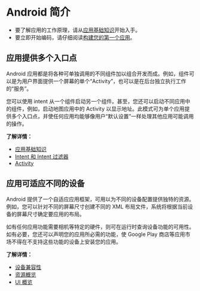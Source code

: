 # Android 简介


- 要了解应用的工作原理，请从[应用基础知识](https://developer.android.com/guide/components/fundamentals.html)开始入手。
- 要立即开始编码，请仔细阅读[构建您的第一个应用](https://developer.android.com/training/basics/firstapp/index.html)。


## 应用提供多个入口点

Android 应用都是将各种可单独调用的不同组件加以组合开发而成。例如，组件可以是为用户界面提供一个屏幕的单个“Activity”，也可以是在后台独立执行工作的“服务”。

您可以使用 intent 从一个组件启动另一个组件。甚至，您还可以启动不同应用中的组件，例如，启动地图应用中的 Activity 以显示地址。此模式可为单个应用提供多个入口点，并使任何应用均能够像用户“默认设置”一样处理其他应用可能调用的操作。

**了解详情：**

- [应用基础知识](https://developer.android.com/guide/components/fundamentals.html)
- [Intent 和 Intent 过滤器](https://developer.android.com/guide/components/intents-filters.html)
- [Activity](https://developer.android.com/guide/components/activities.html)


## 应用可适应不同的设备

Android 提供了一个自适应应用框架，可用以为不同的设备配置提供独特的资源。例如，您可以针对不同的屏幕尺寸创建不同的 XML 布局文件，系统将根据当前设备的屏幕尺寸确定要应用的布局。

如有任何应用功能需要相机等特定的硬件，则可在运行时查询设备功能的可用性。如有必要，您还可以声明您的应用所必需的功能，使 Google Play 商店等应用市场不得在不支持这些功能的设备上安装您的应用。

**了解详情：**

- [设备兼容性](https://developer.android.com/guide/practices/compatibility.html)
- [资源概览](https://developer.android.com/guide/topics/resources/overview.html)
- [UI 概览](https://developer.android.com/guide/topics/ui/overview.html)